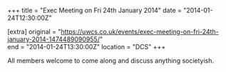 +++
title = "Exec Meeting on Fri 24th January 2014"
date = "2014-01-24T12:30:00Z"

[extra]
original = "https://uwcs.co.uk/events/exec-meeting-on-fri-24th-january-2014-1474489090955/"    
end = "2014-01-24T13:30:00Z"
location = "DCS"
+++

All members welcome to come along and discuss anything societyish.

